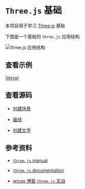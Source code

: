 # `Three.js` 基础

本项目用于学习 [Three.js](https://threejs.org/docs/index.html#manual/en/introduction/Installation) 基础

下图是一个基础的 `three.js` 应用结构

![three.js 应用结构](https://threejs.org/manual/resources/images/threejs-structure.svg)

## 查看示例

[Vercel](https://threejs-base-mu.vercel.app/)

## 查看源码

- [创建场景](./scripts/scene.js)

- [画线](./scripts/line.js)

- [创建文字](./scripts/createText.js)

## 参考资料

- [`three.js` manual](https://threejs.org/manual/#zh/fundamentals)

- [`three.js` documentation](https://threejs.org/docs/index.html#manual/en/introduction/Creating-a-scene)

- [wjceo 博客 `three.js` 实战](https://www.wjceo.com/blog/threejs/)
